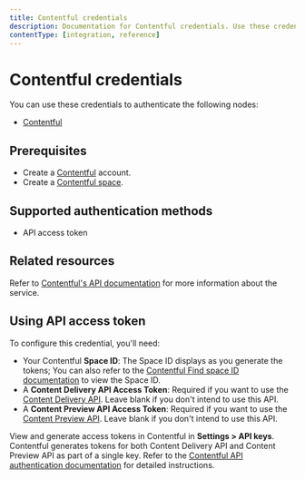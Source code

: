 ```yaml
---
title: Contentful credentials
description: Documentation for Contentful credentials. Use these credentials to authenticate Contentful in n8n, a workflow automation platform.
contentType: [integration, reference]
---
```


# Contentful credentials

You can use these credentials to authenticate the following nodes:

- [Contentful](/integrations/builtin/app-nodes/n8n-nodes-base.contentful.md)

## Prerequisites

- Create a [Contentful](https://www.contentful.com/) account.
- Create a [Contentful space](https://www.contentful.com/help/getting-started/contentful-101/#step-2-create-a-space).

## Supported authentication methods

- API access token

## Related resources

Refer to [Contentful's API documentation](https://www.contentful.com/developers/docs/references/) for more information about the service.

## Using API access token

To configure this credential, you'll need:

- Your Contentful **Space ID**: The Space ID displays as you generate the tokens;  You can also refer to the [Contentful Find space ID documentation](https://www.contentful.com/help/spaces/find-space-id/) to view the Space ID.
- A **Content Delivery API Access Token**: Required if you want to use the [Content Delivery API](https://www.contentful.com/developers/docs/references/content-delivery-api/). Leave blank if you don't intend to use this API.
- A **Content Preview API Access Token**: Required if you want to use the [Content Preview API](https://www.contentful.com/developers/docs/references/content-preview-api/). Leave blank if you don't intend to use this API.

View and generate access tokens in Contentful in **Settings > API keys**. Contentful generates tokens for both Content Delivery API and Content Preview API as part of a single key. Refer to the [Contentful API authentication documentation](https://www.contentful.com/developers/docs/references/authentication/) for detailed instructions.

